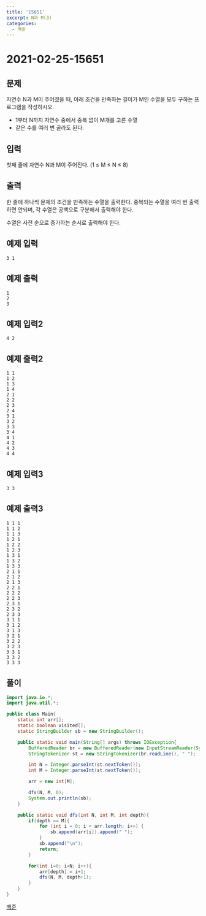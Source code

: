 ```yaml
---
title: '15651'
excerpt: N과 M(3)
categories:
  - 백준
---
```


# 2021-02-25-15651

## 문제

자연수 N과 M이 주어졌을 때, 아래 조건을 만족하는 길이가 M인 수열을 모두 구하는 프로그램을 작성하시오.

* 1부터 N까지 자연수 중에서 중복 없이 M개를 고른 수열
* 같은 수를 여러 번 골라도 된다.

## 입력

첫째 줄에 자연수 N과 M이 주어진다. \(1 ≤ M ≤ N ≤ 8\)

## 출력

한 줄에 하나씩 문제의 조건을 만족하는 수열을 출력한다. 중복되는 수열을 여러 번 출력하면 안되며, 각 수열은 공백으로 구분해서 출력해야 한다.

수열은 사전 순으로 증가하는 순서로 출력해야 한다.

## 예제 입력

```text
3 1
```

## 예제 출력

```text
1
2
3
```

## 예제 입력2

```text
4 2
```

## 예제 출력2

```text
1 1
1 2
1 3
1 4
2 1
2 2
2 3
2 4
3 1
3 2
3 3
3 4
4 1
4 2
4 3
4 4
```

## 예제 입력3

```text
3 3
```

## 예제 출력3

```text
1 1 1
1 1 2
1 1 3
1 2 1
1 2 2
1 2 3
1 3 1
1 3 2
1 3 3
2 1 1
2 1 2
2 1 3
2 2 1
2 2 2
2 2 3
2 3 1
2 3 2
2 3 3
3 1 1
3 1 2
3 1 3
3 2 1
3 2 2
3 2 3
3 3 1
3 3 2
3 3 3
```

## 풀이

```java
import java.io.*;
import java.util.*;

public class Main{
    static int arr[];
    static boolean visited[];
    static StringBuilder sb = new StringBuilder();

    public static void main(String[] args) throws IOException{
        BufferedReader br = new BufferedReader(new InputStreamReader(System.in));
        StringTokenizer st = new StringTokenizer(br.readLine(), " ");

        int N = Integer.parseInt(st.nextToken());
        int M = Integer.parseInt(st.nextToken());

        arr = new int[M];

        dfs(N, M, 0);
        System.out.println(sb);
    }

    public static void dfs(int N, int M, int depth){
        if(depth == M){
            for (int i = 0; i < arr.length; i++) {
                sb.append(arr[i]).append(" ");
            }
            sb.append("\n");
            return;
        }

        for(int i=0; i<N; i++){
            arr[depth] = i+1;
            dfs(N, M, depth+1);
        }
    }
}
```

[백준](https://www.acmicpc.net/problem/15651)

